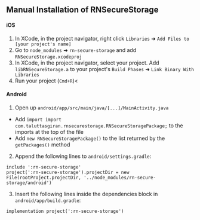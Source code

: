 ## Manual Installation of RNSecureStorage
#### iOS

1. In XCode, in the project navigator, right click `Libraries` ➜ `Add Files to [your project's name]`
2. Go to `node_modules` ➜ `rn-secure-storage` and add `RNSecureStorage.xcodeproj`
3. In XCode, in the project navigator, select your project. Add `libRNSecureStorage.a` to your project's `Build Phases` ➜ `Link Binary With Libraries`
4. Run your project (`Cmd+R`)<

#### Android

1. Open up `android/app/src/main/java/[...]/MainActivity.java`
- Add `import import com.taluttasgiran.rnsecurestorage.RNSecureStoragePackage;` to the imports at the top of the file
- Add `new RNSecureStoragePackage()` to the list returned by the `getPackages()` method
2. Append the following lines to `android/settings.gradle`:
```
include ':rn-secure-storage'
project(':rn-secure-storage').projectDir = new File(rootProject.projectDir, '../node_modules/rn-secure-storage/android')
```
3. Insert the following lines inside the dependencies block in `android/app/build.gradle`:
```
implementation project(':rn-secure-storage')
```
